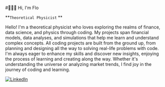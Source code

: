 <base target="_blank">

#👨🏻‍💻 Hi, I'm Flo

**`Theoretical Physicist` **


Hello! I'm a theoretical physicist who loves exploring the realms of finance, data science, and physics through coding. My projects span financial models, data analyses, and simulations that help me learn and understand complex concepts. All coding projects are built from the ground up, from planning and designing all the way to solving real-life problems with code. I'm always eager to enhance my skills and discover new insights, enjoying the process of learning and creating along the way. Whether it's understanding the universe or analyzing market trends, I find joy in the journey of coding and learning.


[![LinkedIn](https://img.shields.io/badge/linkedin-%230077B5.svg?style=for-the-badge&logo=linkedin&logoColor=white)](https://www.linkedin.com/in/flostaebler/)

